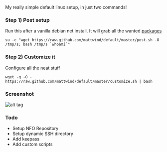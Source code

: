 My really simple default linux setup, in just two commands!

### Step 1) Post setup

Run this after a vanilla debian net install. It will grab all the wanted [packages](https://github.com/mattwind/default/blob/master/apt/packages.list)

```su -c "wget https://raw.github.com/mattwind/default/master/post.sh -O /tmp/s; bash /tmp/s `whoami`"```

### Step 2) Customize it

Configure all the neat stuff

```wget -q -O - https://raw.github.com/mattwind/default/master/customize.sh | bash```

### Screenshot

![alt tag](screenshot.png)

### Todo

* Setup NFO Repository
* Setup dynamic SSH directory
* Add keepass
* Add custom scripts
